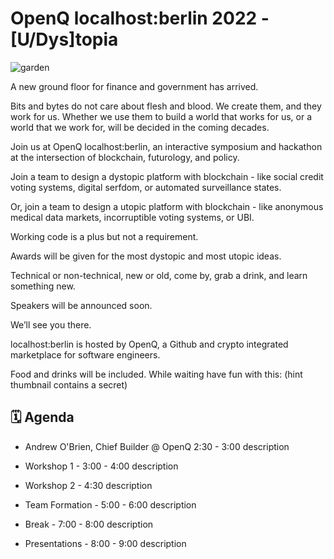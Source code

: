 # OpenQ localhost:berlin 2022 - [U/Dys]topia

![garden](https://upload.wikimedia.org/wikipedia/commons/thumb/9/96/The_Garden_of_earthly_delights.jpg/1200px-The_Garden_of_earthly_delights.jpg)

A new ground floor for finance and government has arrived.

Bits and bytes do not care about flesh and blood. We create them, and they work for us. Whether we use them to build a world that works for us, or a world that we work for, will be decided in the coming decades.

Join us at OpenQ localhost:berlin, an interactive symposium and hackathon at the intersection of blockchain, futurology, and policy.

Join a team to design a dystopic platform with blockchain - like social credit voting systems, digital serfdom, or automated surveillance states.

Or, join a team to design a utopic platform with blockchain - like anonymous medical data markets, incorruptible voting systems, or UBI.

Working code is a plus but not a requirement.

Awards will be given for the most dystopic and most utopic ideas.

Technical or non-technical, new or old, come by, grab a drink, and learn something new.

Speakers will be announced soon.

We’ll see you there.

localhost:berlin is hosted by OpenQ, a Github and crypto integrated marketplace for software engineers.

Food and drinks will be included. While waiting have fun with this: (hint thumbnail contains a secret)


## 🗓 Agenda

- Andrew O'Brien, Chief Builder @ OpenQ 2:30 - 3:00
description

- Workshop 1 - 3:00 - 4:00
description

- Workshop 2 - 4:30
description

- Team Formation - 5:00 - 6:00
description

- Break - 7:00 - 8:00
description

- Presentations - 8:00 - 9:00
description